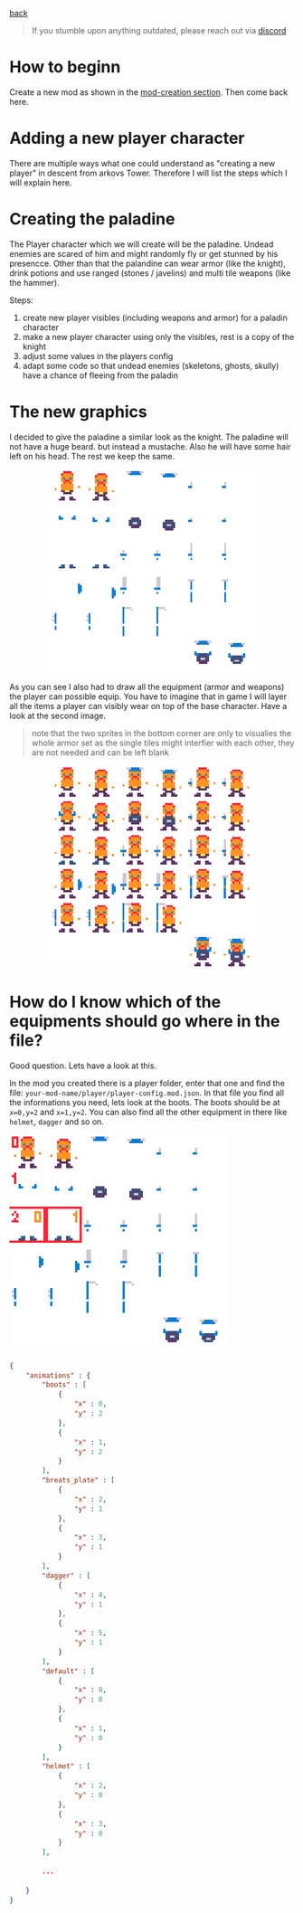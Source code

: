 <a href="../index.md">back</a>

>If you stumble upon anything outdated, please reach out via [discord](https://discord.gg/uJjuuAH5uX)

# How to beginn
Create a new mod as shown in the [mod-creation section](../../mod-creation.md). Then come back here.

# Adding a new player character

There are multiple ways what one could understand as "creating a new player" in descent from arkovs Tower. Therefore I will list the steps which I will explain here.

# Creating the paladine
The Player character which we will create will be the paladine. Undead enemies are scared of him and might randomly fly or get stunned by his presencce. Other than that the palandine can wear armor (like the knight), drink potions and use ranged (stones / javelins) and multi tile weapons (like the hammer).

Steps:
1. create new player visibles (including weapons and armor) for a paladin character
2. make a new player character using only the visibles, rest is a copy of the knight
3. adjust some values in the players config
4. adapt some code so that undead enemies (skeletons, ghosts, skully) have a chance of fleeing from the paladin



# The new graphics
I decided to give the paladine a similar look as the knight. The paladine will not have a huge beard. but instead a mustache. Also he will have some hair left on his head. The rest we keep the same.

<p align="center">
  <img src="paladine.png" alt="description" style="max-width: 360px; width: 360px; image-rendering: pixelated;">
</p>

As you can see I also had to draw all the equipment (armor and weapons) the player can possible equip. You have to imagine that in game I will layer all the items a player can visibly wear on top of the base character. Have a look at the second image.

> note that the two sprites in the bottom corner are only to visualies the whole armor set as the single tiles might interfier with each other, they are not needed and can be left blank

<p align="center">
  <img src="paladine_all.png" alt="description" style="max-width: 360px; width: 360px; image-rendering: pixelated;">
</p>

# How do I know which of the equipments should go where in the file?
Good question. Lets have a look at this.

In the mod you created there is a player folder, enter that one and find the file: `your-mod-name/player/player-config.mod.json`. In that file you find all the informations you need, lets look at the boots. The boots should be at `x=0,y=2` and `x=1,y=2`. You can also find all the other equipment in there like `helmet`, `dagger` and so on.

![alt text](paladine_boots.png)

```json
{
    "animations" : {
        "boots" : [
            {
                "x" : 0,
                "y" : 2
            },
            {
                "x" : 1,
                "y" : 2
            }
        ],
        "breats_plate" : [
            {
                "x" : 2,
                "y" : 1
            },
            {
                "x" : 3,
                "y" : 1
            }
        ],
        "dagger" : [
            {
                "x" : 4,
                "y" : 1
            },
            {
                "x" : 5,
                "y" : 1
            }
        ],
        "default" : [
            {
                "x" : 0,
                "y" : 0
            },
            {
                "x" : 1,
                "y" : 0
            }
        ],
        "helmet" : [
            {
                "x" : 2,
                "y" : 0
            },
            {
                "x" : 3,
                "y" : 0
            }
        ],
        
        ...

    }
}
```